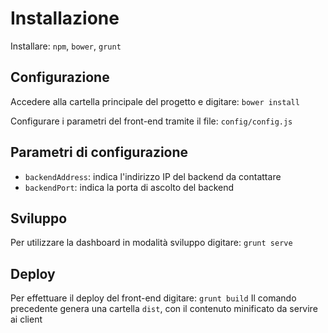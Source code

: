# Installazione

Installare: `npm`, `bower`, `grunt`

## Configurazione

Accedere alla cartella principale del progetto e digitare: `bower install`

Configurare i parametri del front-end tramite il file: `config/config.js`

## Parametri di configurazione

  - `backendAddress`: indica l'indirizzo IP del backend da contattare
  - `backendPort`: indica la porta di ascolto del backend

## Sviluppo

Per utilizzare la dashboard in modalità sviluppo digitare: `grunt serve`

## Deploy

Per effettuare il deploy del front-end digitare: `grunt build`
Il comando precedente genera una cartella `dist`, con il contenuto minificato da servire ai client
